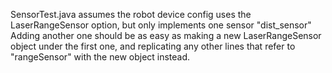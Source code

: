 SensorTest.java assumes the robot device config uses the LaserRangeSensor option, but only implements one sensor "dist_sensor"
Adding another one should be as easy as making a new LaserRangeSensor object under the first one, and replicating any other lines that refer to "rangeSensor" with the new object instead.
